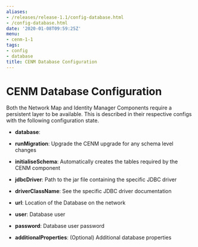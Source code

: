 ```yaml
---
aliases:
- /releases/release-1.1/config-database.html
- /config-database.html
date: '2020-01-08T09:59:25Z'
menu:
- cenm-1-1
tags:
- config
- database
title: CENM Database Configuration
---
```



# CENM Database Configuration

Both the Network Map and Identity Manager Components require a persistent layer to be available. This is described in
their respective configs with the following configuration state.


* **database**: 

* **runMigration**: 
Upgrade the CENM upgrade for any schema level changes


* **initialiseSchema**: 
Automatically creates the tables required by the CENM component


* **jdbcDriver**: 
Path to the jar file containing the specific JDBC driver


* **driverClassName**: 
See the specific JDBC driver documentation


* **url**: 
Location of the Database on the network


* **user**: 
Database user


* **password**: 
Database user password


* **additionalProperties**: 
(Optional) Additional database properties






